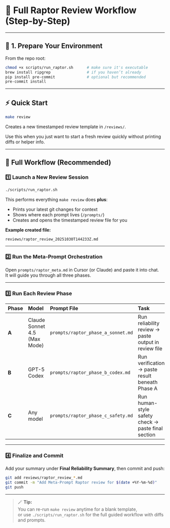 # 🦖 Full Raptor Review Workflow (Step-by-Step)

---

## 🧩 1. Prepare Your Environment

From the repo root:

```bash
chmod +x scripts/run_raptor.sh      # make sure it's executable
brew install ripgrep                # if you haven’t already
pip install pre-commit              # optional but recommended
pre-commit install
```

---

## ⚡️ Quick Start

```bash
make review
```

Creates a new timestamped review template in `/reviews/`.

Use this when you just want to start a fresh review quickly without printing diffs or helper info.

---

## 🦖 Full Workflow (Recommended)

### 1️⃣ Launch a New Review Session

```bash
./scripts/run_raptor.sh
```

This performs everything `make review` does **plus**:

- Prints your latest git changes for context  
- Shows where each prompt lives (`/prompts/`)  
- Creates and opens the timestamped review file for you  

**Example created file:**

```
reviews/raptor_review_20251030T144233Z.md
```

---

### 2️⃣ Run the Meta-Prompt Orchestration

Open `prompts/raptor_meta.md` in Cursor (or Claude) and paste it into chat.  
It will guide you through all three phases.

---

### 3️⃣ Run Each Review Phase

| Phase | Model | Prompt File | Task |
|:------|:------|:-------------|:-----|
| **A** | Claude Sonnet 4.5 (Max Mode) | `prompts/raptor_phase_a_sonnet.md` | Run reliability review → paste output in review file |
| **B** | GPT-5 Codex | `prompts/raptor_phase_b_codex.md` | Run verification → paste result beneath Phase A |
| **C** | Any model | `prompts/raptor_phase_c_safety.md` | Run human-style safety check → paste final section |

---

### 4️⃣ Finalize and Commit

Add your summary under **Final Reliability Summary**, then commit and push:

```bash
git add reviews/raptor_review_*.md
git commit -m "Add Meta-Prompt Raptor review for $(date +%Y-%m-%d)"
git push
```

---

> 🪄 **Tip:**  
> You can re-run `make review` anytime for a blank template,  
> or use `./scripts/run_raptor.sh` for the full guided workflow with diffs and prompts.
